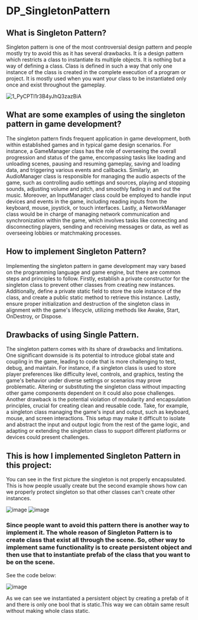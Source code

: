 # DP_SingletonPattern

## What is Singleton Pattern?
Singleton pattern is one of the most controversial design pattern and people mostly try to avoid this as it has several drawbacks. It is a design pattern which restricts a class to instantiate its multiple objects. It is nothing but a way of defining a class. Class is defined in such a way that only one instance of the class is created in the complete execution of a program or project. It is mostly used when you want your class to be instantiated only once and exist throughout the gameplay.

![1_PyCPTI1r3B4yJhQ3zazBiA](https://github.com/iAmSidh108/DP_SingletonPattern/assets/63715240/5afb0a29-43ee-44f2-9930-bc57e1a7fa72)

## What are some examples of using the singleton pattern in game development?
The singleton pattern finds frequent application in game development, both within established games and in typical game design scenarios. For instance, a GameManager class has the role of overseeing the overall progression and status of the game, encompassing tasks like loading and unloading scenes, pausing and resuming gameplay, saving and loading data, and triggering various events and callbacks. Similarly, an AudioManager class is responsible for managing the audio aspects of the game, such as controlling audio settings and sources, playing and stopping sounds, adjusting volume and pitch, and smoothly fading in and out the music. Moreover, an InputManager class could be employed to handle input devices and events in the game, including reading inputs from the keyboard, mouse, joystick, or touch interfaces. Lastly, a NetworkManager class would be in charge of managing network communication and synchronization within the game, which involves tasks like connecting and disconnecting players, sending and receiving messages or data, as well as overseeing lobbies or matchmaking processes.

## How to implement Singleton Pattern?
Implementing the singleton pattern in game development may vary based on the programming language and game engine, but there are common steps and principles to follow. Firstly, establish a private constructor for the singleton class to prevent other classes from creating new instances. Additionally, define a private static field to store the sole instance of the class, and create a public static method to retrieve this instance. Lastly, ensure proper initialization and destruction of the singleton class in alignment with the game's lifecycle, utilizing methods like Awake, Start, OnDestroy, or Dispose.

## Drawbacks of using Single Pattern.
The singleton pattern comes with its share of drawbacks and limitations. One significant downside is its potential to introduce global state and coupling in the game, leading to code that is more challenging to test, debug, and maintain. For instance, if a singleton class is used to store player preferences like difficulty level, controls, and graphics, testing the game's behavior under diverse settings or scenarios may prove problematic. Altering or substituting the singleton class without impacting other game components dependent on it could also pose challenges. Another drawback is the potential violation of modularity and encapsulation principles, crucial for creating clean and reusable code. Take, for example, a singleton class managing the game's input and output, such as keyboard, mouse, and screen interactions. This setup may make it difficult to isolate and abstract the input and output logic from the rest of the game logic, and adapting or extending the singleton class to support different platforms or devices could present challenges.

## This is how I implemented Singleton Pattern in this project:
You can see in the first picture the singleton is not properly encapsulated. This is how people usually create but the second example shows how can we properly protect singleton so that other classes can't create other instances.

![image](https://github.com/iAmSidh108/DP_ObserverPattern/assets/63715240/ee5afe5f-773d-4dbe-8303-25cf0c30b5a7) 
![image](https://github.com/iAmSidh108/DP_ObserverPattern/assets/63715240/87a4fea6-1af6-4c41-9f60-79f89fcc90fb)

### Since people want to avoid this pattern there is another way to implement it. The whole reason of Singleton Pattern is to create class that exist all through the scene. So, other way to implement same functionality is to create persistent object and then use that to instantiate prefab of the class that you want to be on the scene.

See the code below:

![image](https://github.com/iAmSidh108/DP_ObserverPattern/assets/63715240/889aadd1-d4a1-4fc6-aa3f-8a6426b3c09f)

As we can see we instantiated a persistent object by creating a prefab of it and there is only one bool that is static.This way we can obtain same result without making whole class static.



